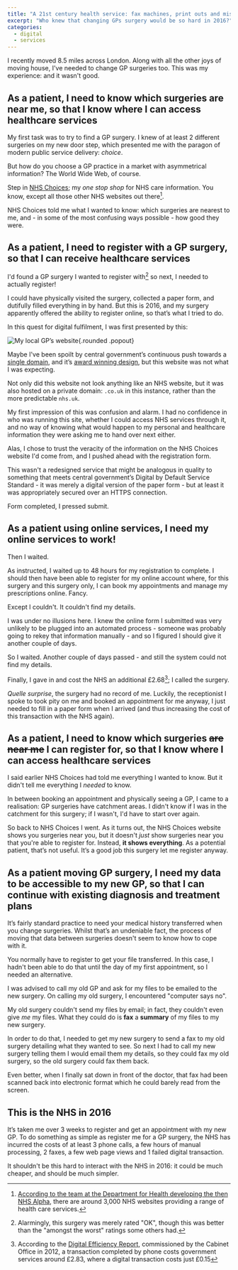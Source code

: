 ```yaml
---
title: "A 21st century health service: fax machines, print outs and misinformation"
excerpt: "Who knew that changing GPs surgery would be so hard in 2016?"
categories:
  - digital
  - services
---
```


I recently moved 8.5 miles across London. Along with all the other joys of moving house, I've needed to change GP surgeries too. This was my experience: and it wasn't good.

## As a patient, I need to know which surgeries are near me, so that I know where I can access healthcare services

My first task was to try to find a GP surgery. I knew of at least 2 different surgeries on my new door step, which presented me with the paragon of modern public service delivery: *choice*.

But how do you choose a GP practice in a market with asymmetrical information? The World Wide Web, of course.

Step in [NHS Choices](http://www.nhs.uk); my *one stop shop* for NHS care information. You know, except all those other NHS websites out there[^1].

[^1]: [According to the team at the Department for Health developing the then NHS Alpha](http://transformation.blog.nhs.uk/introducing-the-nhs-uk-alpha), there are around 3,000 NHS websites providing a range of health care services.

NHS Choices told me what I wanted to know: which surgeries are nearest to me, and - in some of the most confusing ways possible - how good they were.

## As a patient, I need to register with a GP surgery, so that I can receive healthcare services

I'd found a GP surgery I wanted to register with[^2] so next, I needed to actually register!

[^2]:  Alarmingly, this surgery was merely rated "OK", though this was better than the "amongst the worst" ratings some others had.

I could have physically visited the surgery, collected a paper form, and dutifully filled everything in by hand. But this is 2016, and my surgery apparently offered the ability to register online, so that’s what I tried to do.

In this quest for digital fulfilment, I was first presented by this:

![My local GP’s website](/images/posts/2016-11-02-21st-century-health-service.png){.rounded .popout}

Maybe I've been spoilt by central government’s continuous push towards a [single domain](http://gov.uk), and it’s [award winning design](https://www.gov.uk/government/news/govuk-wins-design-of-the-year-2013), but this website was not what I was expecting.

Not only did this website not look anything like an NHS website, but it was also hosted on a private domain: `.co.uk` in this instance, rather than the more predictable `nhs.uk`.

My first impression of this was confusion and alarm. I had no confidence in who was running this site, whether I could access NHS services through it, and no way of knowing what would happen to my personal and healthcare information they were asking me to hand over next either.

Alas, I chose to trust the veracity of the information on the NHS Choices website I'd come from, and I pushed ahead with the registration form.

This wasn't a redesigned service that might be analogous in quality to something that meets central government’s Digital by Default Service Standard - it was merely a digital version of the paper form - but at least it was appropriately secured over an HTTPS connection.

Form completed, I pressed submit.

## As a patient using online services, I need my online services to work!

Then I waited.

As instructed, I waited up to 48 hours for my registration to complete. I should then have been able to register for my online account where, for this surgery and this surgery only, I can book my appointments and manage my prescriptions online. Fancy.

Except I couldn't. It couldn't find my details.

I was under no illusions here. I knew the online form I submitted was very unlikely to be plugged into an automated process - someone was probably going to rekey that information manually - and so I figured I should give it another couple of days.

So I waited. Another couple of days passed - and still the system could not find my details.

Finally, I gave in and cost the NHS an additional £2.68[^3]; I called the surgery.

[^3]: According to the [Digital Efficiency Report](https://www.gov.uk/government/publications/digital-efficiency-report/digital-efficiency-report), commissioned by the Cabinet Office in  2012, a transaction completed by phone costs government services around £2.83, where a digital transaction costs just £0.15

*Quelle surprise*, the surgery had no record of me. Luckily, the receptionist I spoke to took pity on me and booked an appointment for me anyway, I just needed to fill in a paper form when I arrived (and thus increasing the cost of this transaction with the NHS again).

## As a patient, I need to know which surgeries ~~are near me~~ I can register for, so that I know where I can access healthcare services

I said earlier NHS Choices had told me everything I wanted to know. But it didn't tell me everything I *needed* to know.

In between booking an appointment and physically seeing a GP, I came to a realisation: GP surgeries have catchment areas. I didn't know if I was in the catchment for this surgery; if I wasn't, I'd have to start over again.

So back to NHS Choices I went. As it turns out, the NHS Choices website shows you surgeries near you, but it doesn't *just* show surgeries near you that you're able to register for. Instead, **it shows everything**. As a potential patient, that’s not useful. It’s a good job this surgery let me register anyway.

## As a patient moving GP surgery, I need my data to be accessible to my new GP, so that I can continue with existing diagnosis and treatment plans

It’s fairly standard practice to need your medical history transferred when you change surgeries. Whilst that’s an undeniable fact, the process of moving that data between surgeries doesn't seem to know how to cope with it.

You normally have to register to get your file transferred. In this case, I hadn't been able to do that until the day of my first appointment, so I needed an alternative.

I was advised to call my old GP and ask for my files to be emailed to the new surgery. On calling my old surgery, I encountered "computer says no".

My old surgery couldn't send my files by email; in fact, they couldn't even give *me* my files. What they could do is **fax** a **summary** of my files to my new surgery.

In order to do that, I needed to get my new surgery to send a fax to my old surgery detailing what they wanted to see. So next I had to call my new surgery telling them I would email them my details, so they could fax my old surgery, so the old surgery could fax them back.

Even better, when I finally sat down in front of the doctor, that fax had been scanned back into electronic format which he could barely read from the screen.

## This is the NHS in 2016

It’s taken me over 3 weeks to register and get an appointment with my new GP. To do something as simple as register me for a GP surgery, the NHS has incurred the costs of at least 3 phone calls, a few hours of manual processing, 2 faxes, a few web page views and 1 failed digital transaction.

It shouldn't be this hard to interact with the NHS in 2016: it could be much cheaper, and should be much simpler.